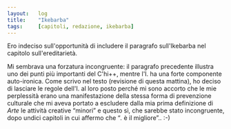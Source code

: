```yaml
---
layout:   log
title:    "Ikebarba"
tags:     [capitoli, redazione, ikebarba]
---
```


Ero indeciso sull'opportunità di includere il paragrafo sull'Ikebarba nel capitolo sull'ereditarietà. 

Mi sembrava una forzatura incongruente: il paragrafo precedente illustra uno dei punti più importanti del C'hi++, mentre l'I. ha una forte componente auto-ironica. 
Come scrivo nel testo (revisione di questa mattina), ho deciso di lasciare le regole dell'I. al loro posto perché mi sono accorto che le mie perplessità erano una manifestazione della stessa forma di prevenzione culturale che mi aveva portato a escludere dalla mia prima definizione di *Arte* le attività creative “minori” e questo sì, che sarebbe stato incongruente, dopo undici capitoli in cui affermo che “*.* è il migliore”.. :-)
